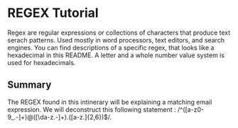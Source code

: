 # REGEX Tutorial

Regex are regular expressions or collections of characters that produce text serach patterns. Used mostly in word processors, text editors, and search engines. You can find descriptions of a specific regex, that looks like a hexadecimal in this README. A letter and a whole number value system is used for hexadecimals.

## Summary

The REGEX found in this intinerary will be explaining a matching email expression. We will deconstruct this following statement : /^([a-z0-9_\.-]+)@([\da-z\.-]+)\.([a-z\.]{2,6})$/. 